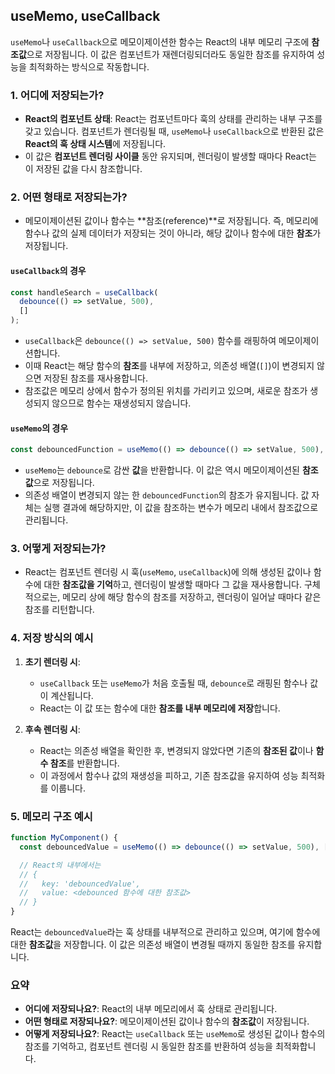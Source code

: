 ## useMemo, useCallback

`useMemo`나 `useCallback`으로 메모이제이션한 함수는 React의 내부 메모리 구조에 **참조값**으로 저장됩니다. 이 값은 컴포넌트가 재렌더링되더라도 동일한 참조를 유지하여 성능을 최적화하는 방식으로 작동합니다.

### 1. **어디에 저장되는가?**

- **React의 컴포넌트 상태**: React는 컴포넌트마다 훅의 상태를 관리하는 내부 구조를 갖고 있습니다. 컴포넌트가 렌더링될 때, `useMemo`나 `useCallback`으로 반환된 값은 **React의 훅 상태 시스템**에 저장됩니다.
- 이 값은 **컴포넌트 렌더링 사이클** 동안 유지되며, 렌더링이 발생할 때마다 React는 이 저장된 값을 다시 참조합니다.

### 2. **어떤 형태로 저장되는가?**

- 메모이제이션된 값이나 함수는 **참조(reference)**로 저장됩니다. 즉, 메모리에 함수나 값의 실제 데이터가 저장되는 것이 아니라, 해당 값이나 함수에 대한 **참조**가 저장됩니다.

#### `useCallback`의 경우

```javascript
const handleSearch = useCallback(
  debounce(() => setValue, 500),
  []
);
```

- `useCallback`은 `debounce(() => setValue, 500)` 함수를 래핑하여 메모이제이션합니다.
- 이때 React는 해당 함수의 **참조**를 내부에 저장하고, 의존성 배열(`[]`)이 변경되지 않으면 저장된 참조를 재사용합니다.
- 참조값은 메모리 상에서 함수가 정의된 위치를 가리키고 있으며, 새로운 참조가 생성되지 않으므로 함수는 재생성되지 않습니다.

#### `useMemo`의 경우

```javascript
const debouncedFunction = useMemo(() => debounce(() => setValue, 500), []);
```

- `useMemo`는 `debounce`로 감싼 **값**을 반환합니다. 이 값은 역시 메모이제이션된 **참조값**으로 저장됩니다.
- 의존성 배열이 변경되지 않는 한 `debouncedFunction`의 참조가 유지됩니다. 값 자체는 실행 결과에 해당하지만, 이 값을 참조하는 변수가 메모리 내에서 참조값으로 관리됩니다.

### 3. **어떻게 저장되는가?**

- React는 컴포넌트 렌더링 시 훅(`useMemo`, `useCallback`)에 의해 생성된 값이나 함수에 대한 **참조값을 기억**하고, 렌더링이 발생할 때마다 그 값을 재사용합니다. 구체적으로는, 메모리 상에 해당 함수의 참조를 저장하고, 렌더링이 일어날 때마다 같은 참조를 리턴합니다.

### 4. **저장 방식의 예시**

1. **초기 렌더링 시**:

   - `useCallback` 또는 `useMemo`가 처음 호출될 때, `debounce`로 래핑된 함수나 값이 계산됩니다.
   - React는 이 값 또는 함수에 대한 **참조를 내부 메모리에 저장**합니다.

2. **후속 렌더링 시**:
   - React는 의존성 배열을 확인한 후, 변경되지 않았다면 기존의 **참조된 값**이나 **함수 참조**를 반환합니다.
   - 이 과정에서 함수나 값의 재생성을 피하고, 기존 참조값을 유지하여 성능 최적화를 이룹니다.

### 5. **메모리 구조 예시**

```javascript
function MyComponent() {
  const debouncedValue = useMemo(() => debounce(() => setValue, 500), []);

  // React의 내부에서는
  // {
  //   key: 'debouncedValue',
  //   value: <debounced 함수에 대한 참조값>
  // }
}
```

React는 `debouncedValue`라는 훅 상태를 내부적으로 관리하고 있으며, 여기에 함수에 대한 **참조값**을 저장합니다. 이 값은 의존성 배열이 변경될 때까지 동일한 참조를 유지합니다.

### 요약

- **어디에 저장되나요?**: React의 내부 메모리에서 훅 상태로 관리됩니다.
- **어떤 형태로 저장되나요?**: 메모이제이션된 값이나 함수의 **참조값**이 저장됩니다.
- **어떻게 저장되나요?**: React는 `useCallback` 또는 `useMemo`로 생성된 값이나 함수의 참조를 기억하고, 컴포넌트 렌더링 시 동일한 참조를 반환하여 성능을 최적화합니다.
